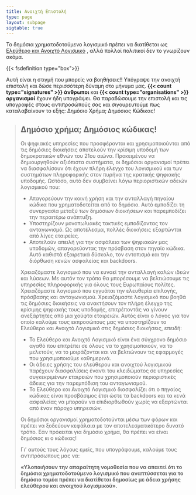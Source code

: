 ```yaml
---
title: Ανοιχτή Επιστολή
type: page
layout: subpage
sigtable: true
---
```


Το δημόσια χρηματοδοτούμενο λογισμικό πρέπει να διατίθεται ως [Ελεύθερο και Ανοιχτό Λογισμικό][fs] , αλλά πολλοί πολιτικοί δεν το γνωρίζουν ακόμα.

{{< fsdefinition type="box">}}

Αυτή είναι η στιγμή που μπορείς να βοηθήσεις!! Υπόγραψε την ανοιχτή επιστολή και δώσε περισσότερη δύναμη στο μήνυμα μας. **{{< count type="signatures" >}} άνθρωποι** και **{{< count type="organisations" >}} οργανισμοί** έχουν ήδη υπογράψει. Θα παραδώσουμε την επιστολή και τις υπογραφές στους αντιπροσώπούς σας και σιγουρευτούμε πως καταλαβαίνουν το εξής: Δημόσιο Χρήμα; Δημόσιος Κώδικας!

> ## Δημόσιο χρήμα; Δημόσιος κώδικας!
>
> Οι ψηφιακές υπηρεσίες που προσφέρονται και χρησιμοποιούνται από τις δημόσιες διοικήσεις αποτελούν την κρίσιμη υποδομή των δημοκρατικών εθνών του 21ου αιώνα. Προκειμένου να δημιουργηθούν αξιόπιστα συστήματα, οι δημόσιοι οργανισμοί πρέπει να διασφαλίσουν ότι έχουν πλήρη έλεγχο του λογισμικού και των συστημάτων πληροφορικής στον πυρήνα της κρατικής ψηφιακής υποδομής. Ωστόσο, αυτό δεν συμβαίνει λόγω περιοριστικών αδειών λογισμικού που:
>
> * Απαγορεύουν την κοινή χρήση και την ανταλλαγή πηγαίου κώδικα που χρηματοδοτείται από το δημόσιο. Αυτό εμποδίζει τη συνεργασία μεταξύ των δημόσιων διοικήσεων και παρεμποδίζει την περαιτέρω ανάπτυξη.
> * Υποστηρίζουν μονοπωλιακές τακτικές εμποδίζοντας τον ανταγωνισμό. Ως αποτέλεσμα, πολλές διοικήσεις εξαρτώνται από λίγες εταιρείες.
> * Αποτελούν απειλή για την ασφάλεια των ψηφιακών μας υποδομών, απαγορεύοντας την πρόσβαση στον πηγαίο κώδικα. Αυτό καθιστά εξαιρετικά δύσκολο, τον εντοπισμό και την διόρθωση κενών ασφαλείας και backdoors.
>
> Χρειαζόμαστε λογισμικό που να ευνοεί την ανταλλαγή καλών ιδεών και λύσεων. Με αυτόν τον τρόπο θα μπορέσουμε να βελτιώσουμε τις υπηρεσίες πληροφορικής για όλους τους Ευρωπαίους πολίτες. Χρειαζόμαστε λογισμικό που εγγυάται την ελευθερία επιλογής, πρόσβασης και ανταγωνισμού. Χρειαζόμαστε λογισμικό που βοηθά τις δημόσιες διοικήσεις να ανακτήσουν τον πλήρη έλεγχο της κρίσιμης ψηφιακής τους υποδομής, επιτρέποντάς να γίνουν ανεξάρτητες από μια χούφτα εταιρειών. Αυτός είναι ο λόγος για τον οποίο καλούμε τους εκπροσώπους μας να υποστηρίζουν το Ελεύθερο και Ανοιχτό Λογισμικό στις δημόσιες διοικήσεις, επειδή:
>
> * Το Ελεύθερο και Ανοιχτό Λογισμικό είναι ένα σύγχρονο δημόσιο αγαθό που επιτρέπει σε όλους να το χρησιμοποιούν, να το μελετούν, να το μοιράζονται και να βελτιώνουν τις εφαρμογές που χρησιμοποιούμε καθημερινά.
> * Οι άδειες χρήσης του ελεύθερου και ανοιχτού λογισμικού παρέχουν διασφαλίσεις έναντι του κλειδώματος σε υπηρεσίες συγκεκριμένων εταιρειών που χρησιμοποιούν περιοριστικές άδειες για την παρεμπόδιση του ανταγωνισμού.
> * Το Ελεύθερο και Ανοιχτό Λογισμικό διασφαλίζει ότι ο πηγαίος κώδικας είναι προσβάσιμος έτσι ώστε τα backdoors και τα κενά ασφαλείας να μπορούν να επιδιορθωθούν χωρίς να εξαρτώνται από έναν πάροχο υπηρεσιών.
>
> Οι δημόσιοι οργανισμοί χρηματοδοτούνται μέσω των φόρων και πρέπει να ξοδεύουν κεφάλαια με τον αποτελεσματικότερο δυνατό τρόπο. Εάν πρόκειται για δημόσιο χρήμα, θα πρέπει να είναι δημόσιος κι ο κώδικας!
>
> Γι' αυτούς τους λόγους εμείς, που υπογράφουμε, καλούμε τους αντιπρόσωπους μας να:
>
> **«Υλοποιήσουν την απαραίτητη νομοθεσία που να απαιτεί ότι το δημόσια χρηματοδοτούμενο λογισμικό που αναπτύσσεται για το δημόσιο τομέα πρέπει να διατίθεται δημοσίως με άδεια χρήσης ελεύθερου και ανοιχτού λογισμικού».**

[fs]: https://fossasia.org/freesoftware/basics/summary.html "Το Ελεύθερο Λογισμικό δίνει σε όλους το δικαίωμα να χρησιμοποιούν, να μελετούν, να μοιράζονται και να βελτιώνουν το λογισμικό. Αυτό το δικαίωμα βοηθά στην υποστήριξη άλλων θεμελιωδών ελευθεριών όπως η ελευθερία του λόγου, του τύπου και της ιδιωτικότητας."
